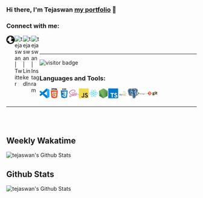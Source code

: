 

### Hi there, I'm Tejaswan [my portfolio][website] 👋


### Connect with me:

[<img align="left" alt="tejaswan.com" width="22px" src="https://raw.githubusercontent.com/iconic/open-iconic/master/svg/globe.svg" />][website]
<!-- [<img align="left" alt="tejaswan | YouTube" width="22px" src="https://cdn.jsdelivr.net/npm/simple-icons@v3/icons/youtube.svg" />][youtube] -->
[<img align="left" alt="tejaswan | Twitter" width="22px" src="https://cdn.jsdelivr.net/npm/simple-icons@v3/icons/twitter.svg" />][twitter]
[<img align="left" alt="tejaswan | LinkedIn" width="22px" src="https://cdn.jsdelivr.net/npm/simple-icons@v3/icons/linkedin.svg" />][linkedin]
[<img align="left" alt="tejaswan | Instagram" width="22px" src="https://cdn.jsdelivr.net/npm/simple-icons@v3/icons/instagram.svg" />][instagram]

<br />
<br />

---
 <img src="https://visitor-badge.deta.dev/badge?page_id=tejaswankallui.tejaswankalluri" alt="visitor badge"/>
 
### Languages and Tools:

<img align="left" alt="Visual Studio Code" width="26px" src="https://raw.githubusercontent.com/github/explore/80688e429a7d4ef2fca1e82350fe8e3517d3494d/topics/visual-studio-code/visual-studio-code.png" />
<img align="left" alt="HTML5" width="26px" src="https://raw.githubusercontent.com/github/explore/80688e429a7d4ef2fca1e82350fe8e3517d3494d/topics/html/html.png" />
<img align="left" alt="CSS3" width="26px" src="https://raw.githubusercontent.com/github/explore/80688e429a7d4ef2fca1e82350fe8e3517d3494d/topics/css/css.png" />
<img align="left" alt="Sass" width="26px" src="https://raw.githubusercontent.com/github/explore/80688e429a7d4ef2fca1e82350fe8e3517d3494d/topics/sass/sass.png" />
<img align="left" alt="JavaScript" width="26px" src="https://raw.githubusercontent.com/github/explore/80688e429a7d4ef2fca1e82350fe8e3517d3494d/topics/javascript/javascript.png" />
<img align="left" alt="React" width="26px" src="https://raw.githubusercontent.com/github/explore/80688e429a7d4ef2fca1e82350fe8e3517d3494d/topics/react/react.png" />
<!--<img align="left" alt="Gatsby" width="26px" src="https://raw.githubusercontent.com/github/explore/e94815998e4e0713912fed477a1f346ec04c3da2/topics/gatsby/gatsby.png" />
<img align="left" alt="GraphQL" width="26px" src="https://raw.githubusercontent.com/github/explore/80688e429a7d4ef2fca1e82350fe8e3517d3494d/topics/graphql/graphql.png" /> -->
<img align="left" alt="Node.js" width="26px" src="https://raw.githubusercontent.com/github/explore/80688e429a7d4ef2fca1e82350fe8e3517d3494d/topics/nodejs/nodejs.png" />
<img align="left" alt="Typescript" width="26px" src="https://raw.githubusercontent.com/github/explore/80688e429a7d4ef2fca1e82350fe8e3517d3494d/topics/typescript/typescript.png" />
<img align="left" alt="MySQL" width="26px" src="https://raw.githubusercontent.com/github/explore/80688e429a7d4ef2fca1e82350fe8e3517d3494d/topics/mysql/mysql.png" />
<img align="left" alt="Postgresql" width="26px" src="https://raw.githubusercontent.com/github/explore/80688e429a7d4ef2fca1e82350fe8e3517d3494d/topics/postgresql/postgresql.png" />
<img align="left" alt="MongoDB" width="26px" src="https://raw.githubusercontent.com/github/explore/80688e429a7d4ef2fca1e82350fe8e3517d3494d/topics/mongodb/mongodb.png" />
<img align="left" alt="Git" width="26px" src="https://raw.githubusercontent.com/github/explore/80688e429a7d4ef2fca1e82350fe8e3517d3494d/topics/git/git.png" />

<br />
<br />

---


<br />
<br />

## Weekly Wakatime

<img alt="tejaswan's Github Stats" src="https://github-readme-stats.vercel.app/api/wakatime?username=tejaswan&layout=compact" />

## Github Stats

<img  alt="tejaswan's Github Stats" src="https://github-readme-stats.vercel.app/api?username=tejaswankalluri&show_icons=true&hide_border=true" />



[website]: http://tejaswan.netlify.app
[twitter]: https://twitter.com/tejaswan1
<!-- [youtube]: https://www.youtube.com/channel/UCE6CGqVEN9wOTZcPKXNNy0g?view_as=subscriber -->
[instagram]: https://instagram.com/tejaswan_techtoe
[linkedin]: https://www.linkedin.com/in/tejaswan-kalluri/

